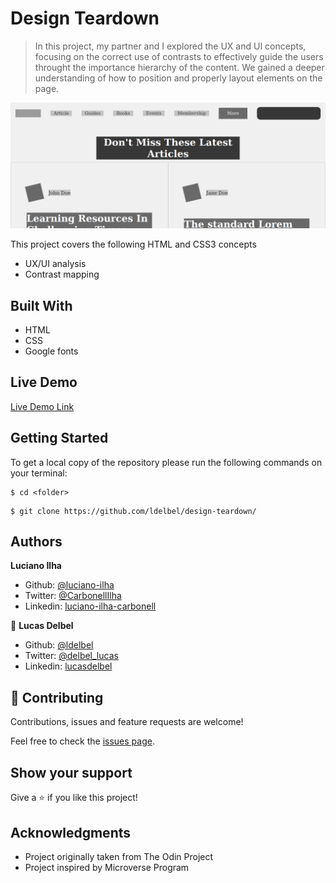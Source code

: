 # Design Teardown 

> In this project, my partner and I explored the UX and UI concepts, focusing on the correct use of contrasts to effectively guide the users throught the importance hierarchy of the content.
> We gained a deeper understanding of how to position and properly layout elements on the page.

![screenshot](./screenshot.png)

This project covers the following HTML and CSS3 concepts

- UX/UI analysis
- Contrast mapping

## Built With

- HTML
- CSS
- Google fonts

## Live Demo

[Live Demo Link](https://rawcdn.githack.com/ldelbel/design-teardown/18ec22f2f7404284b707d9028ca52627e817fb30/index.html)

## Getting Started

To get a local copy of the repository please run the following commands on your terminal:

```
$ cd <folder>
```

```
$ git clone https://github.com/ldelbel/design-teardown/
```

## Authors

**Luciano Ilha**

- Github: [@luciano-ilha](https://github.com/luciano-ilha/)
- Twitter: [@CarbonellIlha](https://twitter.com/CarbonellIlha)
- Linkedin: [luciano-ilha-carbonell](https://www.linkedin.com/in/luciano-ilha-carbonell-188115a0/)

👤 **Lucas Delbel**

- Github: [@ldelbel](https://github.com/ldelbel)
- Twitter: [@delbel_lucas](https://twitter.com/delbel_lucas)
- Linkedin: [lucasdelbel](https://www.linkedin.com/in/lucasdelbel/)

## 🤝 Contributing

Contributions, issues and feature requests are welcome!

Feel free to check the [issues page](https://github.com/ldelbel/design-teardown/issues).

## Show your support

Give a ⭐️ if you like this project!

## Acknowledgments

- Project originally taken from The Odin Project
- Project inspired by Microverse Program

